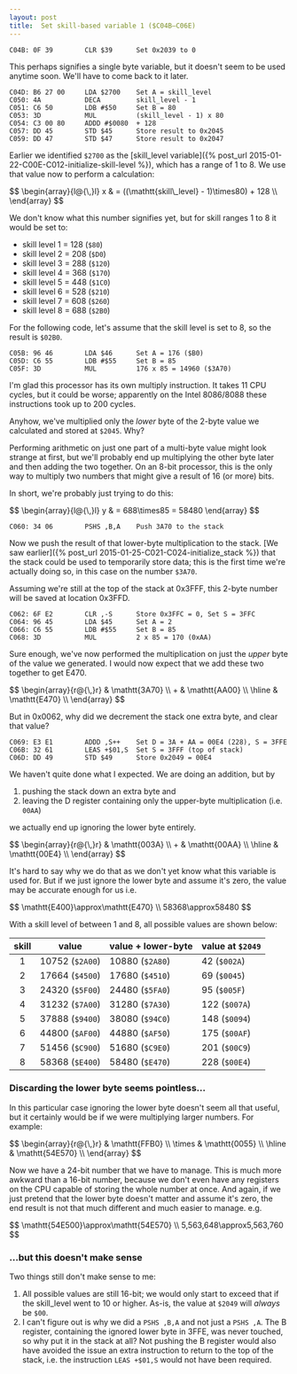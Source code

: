 ```yaml
---
layout: post
title:  Set skill-based variable 1 ($C04B—C06E)
---
```


```
C04B: 0F 39        CLR $39		Set 0x2039 to 0
```

This perhaps signifies a single byte variable, but it doesn't seem to be used anytime soon. We'll have to come back to it later.

```
C04D: B6 27 00     LDA $2700    Set A = skill_level
C050: 4A           DECA         skill_level - 1
C051: C6 50        LDB #$50     Set B = 80
C053: 3D           MUL          (skill_level - 1) x 80
C054: C3 00 80     ADDD #$0080  + 128
C057: DD 45        STD $45      Store result to 0x2045
C059: DD 47        STD $47      Store result to 0x2047
```

Earlier we identified `$2700` as the [skill_level variable]({% post_url 2015-01-22-C00E-C012-initialize-skill-level %}), which has a range of 1 to 8. We use that value now to perform a calculation:

<div>$$
\begin{array}{l@{\,}l}
    x & = ((\mathtt{skill\_level} - 1)\times80) + 128 \\
\end{array}
$$</div>

We don't know what this number signifies yet, but for skill ranges 1 to 8 it would be set to:

 - skill level 1 = 128 (`$80`)
 - skill level 2 = 208 (`$D0`)
 - skill level 3 = 288 (`$120`)
 - skill level 4 = 368 (`$170`)
 - skill level 5 = 448 (`$1C0`)
 - skill level 6 = 528 (`$210`)
 - skill level 7 = 608 (`$260`)
 - skill level 8 = 688 (`$2B0`)

For the following code, let's assume that the skill level is set to 8, so the result is `$02B0`.

```
C05B: 96 46        LDA $46      Set A = 176 ($B0)
C05D: C6 55        LDB #$55     Set B = 85
C05F: 3D           MUL          176 x 85 = 14960 ($3A70)
```

I'm glad this processor has its own multiply instruction. It takes 11 CPU cycles, but it could be worse; apparently on the Intel 8086/8088 these instructions took up to 200 cycles.

Anyhow, we've multiplied only the *lower* byte of the 2-byte value we calculated and stored at `$2045`. Why? 

Performing arithmetic on just one part of a multi-byte value might look strange at first, but we'll probably end up multiplying the other byte later and then adding the two together. On an 8-bit processor, this is the only way to multiply two numbers that might give a result of 16 (or more) bits.

In short, we're probably just trying to do this:

<div>$$
\begin{array}{l@{\,}l}
    y & = 688\times85 = 58480
\end{array}
$$</div>

```
C060: 34 06        PSHS ,B,A    Push 3A70 to the stack
```

Now we push the result of that lower-byte multiplication to the stack. [We saw earlier]({% post_url 2015-01-25-C021-C024-initialize_stack %}) that the stack could be used to temporarily store data; this is the first time we're actually doing so, in this case on the number `$3A70`.

Assuming we're still at the top of the stack at 0x3FFF, this 2-byte number will be saved at location 0x3FFD.

```
C062: 6F E2        CLR ,-S      Store 0x3FFC = 0, Set S = 3FFC
C064: 96 45        LDA $45      Set A = 2
C066: C6 55        LDB #$55     Set B = 85
C068: 3D           MUL          2 x 85 = 170 (0xAA)
```

Sure enough, we've now performed the multiplication on just the *upper* byte of the value we generated. I would now expect that we add these two together to get E470.

<div>$$
\begin{array}{r@{\,}r}
      & \mathtt{3A70} \\
    + & \mathtt{AA00} \\
    \hline
      & \mathtt{E470} \\
\end{array}
$$</div>

But in 0x0062, why did we decrement the stack one extra byte, and clear that value?

```
C069: E3 E1        ADDD ,S++    Set D = 3A + AA = 00E4 (228), S = 3FFE 
C06B: 32 61        LEAS +$01,S  Set S = 3FFF (top of stack)
C06D: DD 49        STD $49      Store 0x2049 = 00E4
```

We haven't quite done what I expected. We are doing an addition, but by

 1. pushing the stack down an extra byte and
 2. leaving the D register containing only the upper-byte multiplication (i.e. `00AA`)

we actually end up ignoring the lower byte entirely.

<div>$$
\begin{array}{r@{\,}r}
      & \mathtt{003A} \\
    + & \mathtt{00AA} \\
    \hline
      & \mathtt{00E4} \\
\end{array}
$$</div>

It's hard to say why we do that as we don't yet know what this variable is used for. But if we just ignore the lower byte and assume it's zero, the value may be accurate enough for us i.e.

<div>$$
\mathtt{E400}\approx\mathtt{E470} \\
58368\approx58480
$$</div>

With a skill level of between 1 and 8, all possible values are shown below:

| skill |           value | value + lower-byte | value at `$2049` |
|:-----:|----------------|-------------------|-----------------|
|   1   | 10752 (`$2A00`) |    10880 (`$2A80`) |     42 (`$002A`) |
|   2   | 17664 (`$4500`) |    17680 (`$4510`) |     69 (`$0045`) |
|   3   | 24320 (`$5F00`) |    24480 (`$5FA0`) |     95 (`$005F`) |
|   4   | 31232 (`$7A00`) |    31280 (`$7A30`) |    122 (`$007A`) |
|   5   | 37888 (`$9400`) |    38080 (`$94C0`) |    148 (`$0094`) |
|   6   | 44800 (`$AF00`) |    44880 (`$AF50`) |    175 (`$00AF`) |
|   7   | 51456 (`$C900`) |    51680 (`$C9E0`) |    201 (`$00C9`) |
|   8   | 58368 (`$E400`) |    58480 (`$E470`) |    228 (`$00E4`) |

### Discarding the lower byte seems pointless...
In this particular case ignoring the lower byte doesn't seem all that useful, but it certainly would be if we were multiplying larger numbers. For example:

<div>$$
\begin{array}{r@{\,}r}
      & \mathtt{FFB0} \\
    \times & \mathtt{0055} \\
    \hline
      & \mathtt{54E570} \\
\end{array}
$$</div>

Now we have a 24-bit number that we have to manage. This is much more awkward than a 16-bit number, because we don't even have any registers on the CPU capable of storing the whole number at once. And again, if we just pretend that the lower byte doesn't matter and assume it's zero, the end result is not that much different and much easier to manage. e.g. 

<div>$$
\mathtt{54E500}\approx\mathtt{54E570} \\
5,563,648\approx5,563,760
$$</div>

### ...but this doesn't make sense
Two things still don't make sense to me:

1. All possible values are still 16-bit; we would only start to exceed that if the skill_level went to 10 or higher. As-is, the value at `$2049` will *always* be `$00`.
2. I can't figure out is why we did a `PSHS ,B,A` and not just a `PSHS ,A`. The B register, containing the ignored lower byte in 3FFE, was never touched, so why put it in the stack at all? Not pushing the B register would also have avoided the issue an extra instruction to return to the top of the stack, i.e. the instruction `LEAS +$01,S` would not have been required.
